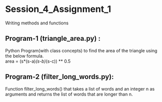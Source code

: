 # Session_4_Assignment_1
Writing methods and functions

Program-1 (triangle_area.py) :
----------------------------------
Python Program(with class concepts) to find the area of the triangle using the below 
formula.  
area = (s*(s-a)*(s-b)*(s-c)) ** 0.5 

Program-2 (filter_long_words.py):
---------------------------------
Function filter_long_words() that takes a list of words and an integer n as arguments and returns the list 
of words that are longer than n.
